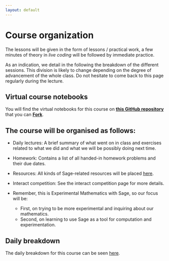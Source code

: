 ```yaml
---
layout: default
---
```


# Course organization

The lessons will be given in the form of lessons / practical work, a few minutes of theory in *live coding* will be followed by immediate practice.

As an indication, we detail in the following the breakdown of the different sessions. This division is likely to change depending on the degree of advancement of the whole class. Do not hesitate to come back to this page regularly during the lecture.
 

## Virtual course notebooks
 
You will find the virtual notebooks for this course on [**this GitHub repository**]() that you can [**Fork**](/fork).


## The course will be organised as follows: 

  - Daily lectures: A brief summary of what went on in class and exercises related to what we did and what we will be possibly doing next time.

  - Homework: Contains a list of all handed-in homework problems and their due dates.

  - Resources: All kinds of Sage-related resources will be placed [here](https://expemathsage.github.io/ressources).

  - Interact competition: See the interact competition page for more details.
   
  - Remember, this is Experimental Mathematics with Sage, so our focus will be:
    - First, on trying to be more experimental and inquiring about our mathematics.
    - Second, on learning to use Sage as a tool for computation and experimentation.


## Daily breakdown
 The daily breakdown for this course can be seen [here](https://github.com/ExpeMathSage/-ExpeMathSage2022-23).



















